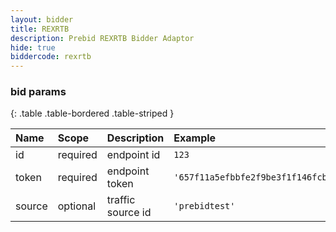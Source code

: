 ```yaml
---
layout: bidder
title: REXRTB
description: Prebid REXRTB Bidder Adaptor
hide: true
biddercode: rexrtb
---
```


### bid params

{: .table .table-bordered .table-striped }

| Name   | Scope    | Description       | Example                              | Type    |
| :----- | :------- | :---------------- | :----------------------------------- | :------ |
| id     | required | endpoint id       | `123`                                | integer |
| token  | required | endpoint token    | `'657f11a5efbbfe2f9be3f1f146fcbc22'` | string  |
| source | optional | traffic source id | `'prebidtest'`                       | string  |
